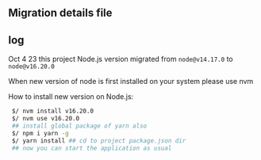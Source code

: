 ## Migration details file

## log

Oct 4 23
this project Node.js version migrated from `node@v14.17.0` to `node@v16.20.0`

When new version of node is first installed on your system please use nvm

How to install new version on Node.js:

```sh
 $/ nvm install v16.20.0
 $/ nvm use v16.20.0
 ## install global package of yarn also
 $/ npm i yarn -g
 $/ yarn install ## cd to project package.json dir
 ## now you can start the application as usual
```
